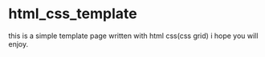 # html_css_template
this is a simple template page written with html css(css grid) i hope you will enjoy.
